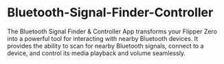 # Bluetooth-Signal-Finder-Controller
The Bluetooth Signal Finder &amp; Controller App transforms your Flipper Zero into a powerful tool for interacting with nearby Bluetooth devices. It provides the ability to scan for nearby Bluetooth signals, connect to a device, and control its media playback and volume seamlessly.
